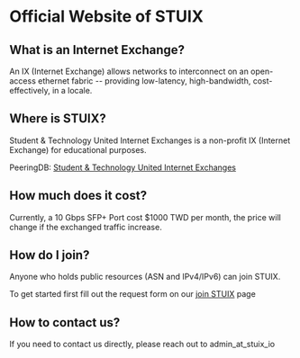 # Official Website of STUIX

## What is an Internet Exchange?

An IX (Internet Exchange) allows networks to interconnect on an open-access ethernet fabric -- providing low-latency, high-bandwidth, cost-effectively, in a locale.

## Where is STUIX?
Student & Technology United Internet Exchanges is a non-profit IX (Internet Exchange) for educational purposes.

PeeringDB: [Student & Technology United Internet Exchanges](https://www.peeringdb.com/ix/3352)

## How much does it cost?
Currently, a 10 Gbps SFP+ Port cost $1000 TWD per month, the price will change if the exchanged traffic increase.

## How do I join?

Anyone who holds public resources (ASN and IPv4/IPv6) can join STUIX.

To get started first fill out the request form on our [join STUIX](https://stuix.io/join/) page

## How to contact us?

If you need to contact us directly, please reach out to admin_at_stuix_io
